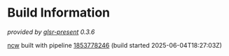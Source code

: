 # Build Information

_provided by [glsr-present](https://pypi.org/project/glsr-present/) 0.3.6_

[ncw](https://gitlab.com/blackstream-x/ncw)
built with pipeline
[1853778246](https://gitlab.com/blackstream-x/ncw/-/pipelines/1853778246)
(build started 2025-06-04T18:27:03Z)

